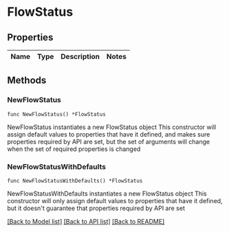 # FlowStatus

## Properties

Name | Type | Description | Notes
------------ | ------------- | ------------- | -------------

## Methods

### NewFlowStatus

`func NewFlowStatus() *FlowStatus`

NewFlowStatus instantiates a new FlowStatus object
This constructor will assign default values to properties that have it defined,
and makes sure properties required by API are set, but the set of arguments
will change when the set of required properties is changed

### NewFlowStatusWithDefaults

`func NewFlowStatusWithDefaults() *FlowStatus`

NewFlowStatusWithDefaults instantiates a new FlowStatus object
This constructor will only assign default values to properties that have it defined,
but it doesn't guarantee that properties required by API are set


[[Back to Model list]](../README.md#documentation-for-models) [[Back to API list]](../README.md#documentation-for-api-endpoints) [[Back to README]](../README.md)


